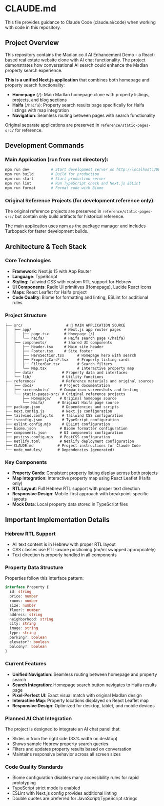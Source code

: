 # CLAUDE.md

This file provides guidance to Claude Code (claude.ai/code) when working with code in this repository.

## Project Overview

This repository contains the Madlan.co.il AI Enhancement Demo - a React-based real estate website clone with AI chat functionality. The project demonstrates how conversational AI search could enhance the Madlan property search experience.

**This is a unified Next.js application** that combines both homepage and property search functionality:
- **Homepage** (`/`): Main Madlan homepage clone with property listings, projects, and blog sections
- **Haifa** (`/haifa`): Property search results page specifically for Haifa listings with map integration
- **Navigation**: Seamless routing between pages with search functionality

Original separate applications are preserved in `reference/static-pages-src/` for reference.

## Development Commands

### Main Application (run from root directory):
```bash
npm run dev          # Start development server on http://localhost:3000 with Turbopack
npm run build        # Build for production
npm run start        # Start production server
npm run lint         # Run TypeScript check and Next.js ESLint
npm run format       # Format code with Biome
```

### Original Reference Projects (for development reference only):
The original reference projects are preserved in `reference/static-pages-src/` but contain only build artifacts for historical reference.

The main application uses npm as the package manager and includes Turbopack for faster development builds.

## Architecture & Tech Stack

### Core Technologies
- **Framework**: Next.js 15 with App Router
- **Language**: TypeScript
- **Styling**: Tailwind CSS with custom RTL support for Hebrew
- **UI Components**: Radix UI primitives (Homepage), Lucide React icons
- **Maps**: React Leaflet for Haifa project
- **Code Quality**: Biome for formatting and linting, ESLint for additional rules

### Project Structure
```
├── src/                    # 🎯 MAIN APPLICATION SOURCE
│   ├── app/               # Next.js app router pages
│   │   ├── page.tsx       # Homepage (/)
│   │   └── haifa/         # Haifa search page (/haifa)
│   ├── components/        # Shared UI components
│   │   ├── Header.tsx     # Main site header
│   │   ├── Footer.tsx     # Site footer
│   │   ├── HeroSection.tsx      # Homepage hero with search
│   │   ├── PropertyCard*.tsx    # Property listing cards
│   │   ├── FilterBar.tsx        # Search filters
│   │   └── Map.tsx              # Interactive property map
│   ├── data/             # Property data and interfaces
│   └── lib/              # Utility functions
├── reference/            # Reference materials and original sources
│   ├── docs/            # Project documentation
│   ├── screenshots/     # Comparison screenshots and testing
│   └── static-pages-src/ # Original reference projects
│       ├── Homepage/    # Original homepage source
│       └── Haifa/      # Original Haifa page source
├── package.json          # Dependencies and scripts
├── next.config.js        # Next.js configuration
├── tailwind.config.ts    # Tailwind CSS configuration
├── tsconfig.json         # TypeScript configuration
├── eslint.config.mjs     # ESLint configuration
├── biome.json           # Biome formatter configuration
├── components.json      # UI components configuration
├── postcss.config.mjs   # PostCSS configuration
├── netlify.toml         # Netlify deployment configuration
├── CLAUDE.md           # Project instructions for Claude Code
└── node_modules/       # Dependencies (generated)
```

### Key Components
- **Property Cards**: Consistent property listing display across both projects
- **Map Integration**: Interactive property map using React Leaflet (Haifa only)
- **RTL Layout**: Full Hebrew RTL support with proper text direction
- **Responsive Design**: Mobile-first approach with breakpoint-specific layouts
- **Mock Data**: Local property data stored in TypeScript files

## Important Implementation Details

### Hebrew RTL Support
- All text content is in Hebrew with proper RTL layout
- CSS classes use RTL-aware positioning (mr/ml swapped appropriately)
- Text direction is properly handled in all components

### Property Data Structure
Properties follow this interface pattern:
```typescript
interface Property {
  id: string
  price: number
  rooms: number
  size: number
  floor?: number
  address: string
  neighborhood: string
  city: string
  image: string
  type: string
  parking?: boolean
  elevator?: boolean
  balcony?: boolean
}
```

### Current Features
- **Unified Navigation**: Seamless routing between homepage and property search
- **Search Integration**: Homepage search button navigates to Haifa results page
- **Pixel-Perfect UI**: Exact visual match with original Madlan design
- **Interactive Map**: Property locations displayed on React Leaflet map
- **Responsive Design**: Optimized for desktop, tablet, and mobile devices

### Planned AI Chat Integration
The project is designed to integrate an AI chat panel that:
- Slides in from the right side (33% width on desktop)
- Shows sample Hebrew property search queries
- Filters and updates property results based on conversation
- Maintains responsive behavior across all screen sizes

### Code Quality Standards
- Biome configuration disables many accessibility rules for rapid prototyping
- TypeScript strict mode is enabled
- ESLint with Next.js config provides additional linting
- Double quotes are preferred for JavaScript/TypeScript strings